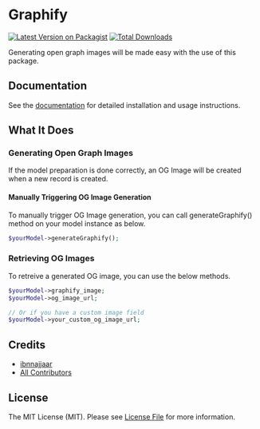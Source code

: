 # Graphify

[![Latest Version on Packagist](https://img.shields.io/packagist/v/ibnnajjaar/graphify.svg?style=flat-square)](https://packagist.org/packages/ibnnajjaar/graphify)
[![Total Downloads](https://img.shields.io/packagist/dt/ibnnajjaar/graphify.svg?style=flat-square)](https://packagist.org/packages/ibnnajjaar/graphify)

Generating open graph images will be made easy with the use of this package.

## Documentation
See the [documentation](https://nishan-solutions.gitbook.io/graphify/) for detailed installation and usage instructions.

## What It Does

### Generating Open Graph Images
If the model preparation is done correctly, an OG Image will be created when a new record is created.

#### Manually Triggering OG Image Generation
To manually trigger OG Image generation, you can call generateGraphify() method on your model instance as below.
```php
$yourModel->generateGraphify();
```

### Retrieving OG Images
To retreive  a generated OG image, you can use the below methods.
```php
$yourModel->graphify_image;
$yourModel->og_image_url;

// Or if you have a custom image field
$yourModel->your_custom_og_image_url;
```

## Credits

- [ibnnajjaar](https://github.com/ibnnajjaar)
- [All Contributors](../../contributors)

## License

The MIT License (MIT). Please see [License File](LICENSE.md) for more information.
